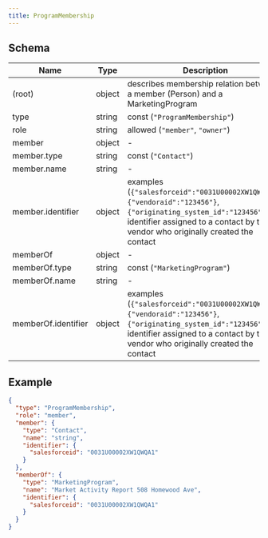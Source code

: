 ```yaml
---
title: ProgramMembership
---
```

## Schema

| Name | Type | Description |
|---|---|---|
| (root) | object | describes membership relation between a member (Person) and a MarketingProgram |
| type | string | const (`"ProgramMembership"`)  |
| role | string | allowed (`"member"`, `"owner"`)  |
| member | object | - |
| member.type | string | const (`"Contact"`)  |
| member.name | string | - |
| member.identifier | object | examples (`{"salesforceid":"0031U00002XW1QWQA1"}`, `{"vendoraid":"123456"}`, `{"originating_system_id":"123456"}`) identifier assigned to a contact by the vendor who originally created the contact |
| memberOf | object | - |
| memberOf.type | string | const (`"MarketingProgram"`)  |
| memberOf.name | string | - |
| memberOf.identifier | object | examples (`{"salesforceid":"0031U00002XW1QWQA1"}`, `{"vendoraid":"123456"}`, `{"originating_system_id":"123456"}`) identifier assigned to a contact by the vendor who originally created the contact |

## Example



```json
{
  "type": "ProgramMembership",
  "role": "member",
  "member": {
    "type": "Contact",
    "name": "string",
    "identifier": {
      "salesforceid": "0031U00002XW1QWQA1"
    }
  },
  "memberOf": {
    "type": "MarketingProgram",
    "name": "Market Activity Report 508 Homewood Ave",
    "identifier": {
      "salesforceid": "0031U00002XW1QWQA1"
    }
  }
}
```
